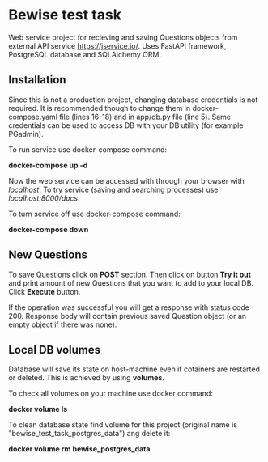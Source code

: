 # Bewise test task
Web service project for recieving and saving Questions objects from external 
API service https://jservice.io/.
Uses FastAPI framework, PostgreSQL database and SQLAlchemy ORM.

## Installation
Since this is not a production project, changing database credentials is not required.
It is recommended though to change them in docker-compose.yaml file (lines 16-18) and in app/db.py file (line 5).
Same credentials can be used to access DB with your DB utility (for example PGadmin).

To run service use docker-compose command:

**docker-compose up -d**

Now the web service can be accessed with through your browser with *localhost*. 
To try service (saving and searching processes) use *localhost:8000/docs*.

To turn service off use docker-compose command:

**docker-compose down**

## New Questions

To save Questions click on **POST** section. 
Then click on button **Try it out** and print amount of new Questions that you want to add to your local DB.
Click **Execute** button.

If the operation was successful you will get a response with status code 200.
Response body will contain previous saved Question object (or an empty object if there was none).

## Local DB volumes

Database will save its state on host-machine even if cotainers are restarted or deleted.
This is achieved by using **volumes**.

To check all volumes on your machine use docker command:

**docker volume ls**

To clean database state find volume for this project (original name is "bewise_test_task_postgres_data") ang delete it:

**docker volume rm bewise_postgres_data**




